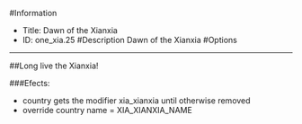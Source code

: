 #Information
 - Title: Dawn of the Xianxia
 - ID: one_xia.25
#Description
Dawn of the Xianxia
#Options

___
##Long live the Xianxia!

###Efects:<ul><li>country gets the modifier xia_xianxia until otherwise removed</li><li>override country name = XIA_XIANXIA_NAME</li></ul>
